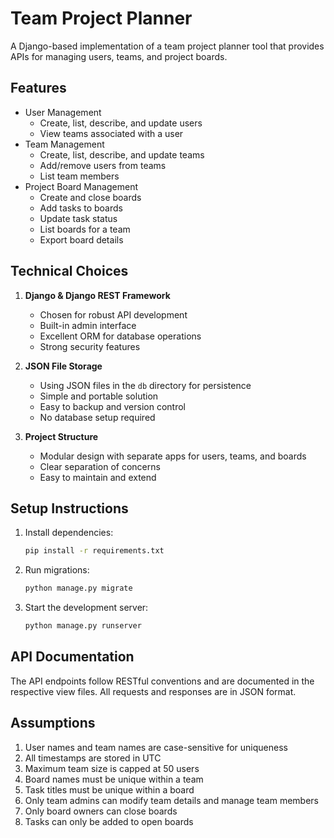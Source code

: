 # Team Project Planner

A Django-based implementation of a team project planner tool that provides APIs for managing users, teams, and project boards.

## Features

- User Management
  - Create, list, describe, and update users
  - View teams associated with a user
- Team Management
  - Create, list, describe, and update teams
  - Add/remove users from teams
  - List team members
- Project Board Management
  - Create and close boards
  - Add tasks to boards
  - Update task status
  - List boards for a team
  - Export board details

## Technical Choices

1. **Django & Django REST Framework**

   - Chosen for robust API development
   - Built-in admin interface
   - Excellent ORM for database operations
   - Strong security features

2. **JSON File Storage**

   - Using JSON files in the `db` directory for persistence
   - Simple and portable solution
   - Easy to backup and version control
   - No database setup required

3. **Project Structure**
   - Modular design with separate apps for users, teams, and boards
   - Clear separation of concerns
   - Easy to maintain and extend

## Setup Instructions

1. Install dependencies:

   ```bash
   pip install -r requirements.txt
   ```

2. Run migrations:

   ```bash
   python manage.py migrate
   ```

3. Start the development server:
   ```bash
   python manage.py runserver
   ```

## API Documentation

The API endpoints follow RESTful conventions and are documented in the respective view files. All requests and responses are in JSON format.

## Assumptions

1. User names and team names are case-sensitive for uniqueness
2. All timestamps are stored in UTC
3. Maximum team size is capped at 50 users
4. Board names must be unique within a team
5. Task titles must be unique within a board
6. Only team admins can modify team details and manage team members
7. Only board owners can close boards
8. Tasks can only be added to open boards
